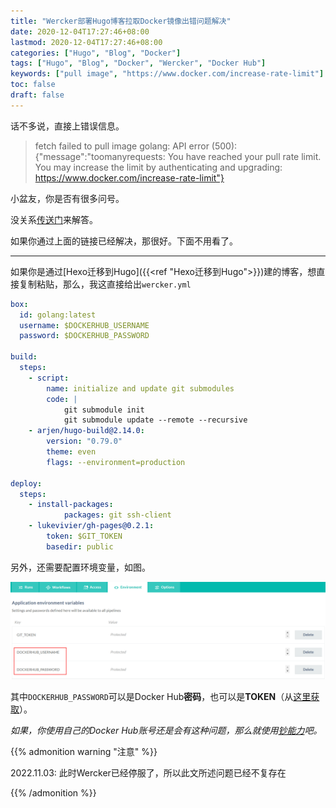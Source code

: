 ```yaml
---
title: "Wercker部署Hugo博客拉取Docker镜像出错问题解决"
date: 2020-12-04T17:27:46+08:00
lastmod: 2020-12-04T17:27:46+08:00
categories: ["Hugo", "Blog", "Docker"]
tags: ["Hugo", "Blog", "Docker", "Wercker", "Docker Hub"]
keywords: ["pull image", "https://www.docker.com/increase-rate-limit"]
toc: false
draft: false
---
```


话不多说，直接上错误信息。

> fetch failed to pull image golang: API error (500): {"message":"toomanyrequests: You have reached your pull rate limit. You may increase the limit by authenticating and upgrading: https://www.docker.com/increase-rate-limit"}

<!--more-->

小盆友，你是否有很多问号。

没关系[传送门](https://keyes.ie/wercker-docker-pull-rate-limit/)来解答。

如果你通过上面的链接已经解决，那很好。下面不用看了。

---

如果你是通过[Hexo迁移到Hugo]({{<ref "Hexo迁移到Hugo">}})建的博客，想直接复制粘贴，那么，我这直接给出`wercker.yml`

```yaml
box:
  id: golang:latest
  username: $DOCKERHUB_USERNAME
  password: $DOCKERHUB_PASSWORD

build:
  steps:
    - script:
        name: initialize and update git submodules
        code: |
            git submodule init
            git submodule update --remote --recursive
    - arjen/hugo-build@2.14.0:
        version: "0.79.0"
        theme: even
        flags: --environment=production

deploy:
  steps:
    - install-packages:
            packages: git ssh-client
    - lukevivier/gh-pages@0.2.1:
        token: $GIT_TOKEN
        basedir: public
```

另外，还需要配置环境变量，如图。

![图片](/image/Wercker部署Hugo博客拉取Docker镜像出错问题解决/1.png)

其中`DOCKERHUB_PASSWORD`可以是Docker Hub**密码**，也可以是**TOKEN**（从[这里获取](https://hub.docker.com/settings/security)）。



_如果，你使用自己的Docker Hub账号还是会有这种问题，那么就使用[钞能力](https://www.docker.com/pricing)吧。_



{{% admonition warning "注意" %}}

2022.11.03: 此时Wercker已经停服了，所以此文所述问题已经不复存在

{{% /admonition %}}
